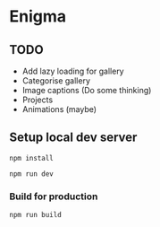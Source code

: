 # Enigma

## TODO

- Add lazy loading for gallery
- Categorise gallery
- Image captions (Do some thinking)
- Projects
- Animations (maybe)

## Setup local dev server

`npm install`

`npm run dev`

### Build for production

`npm run build`

